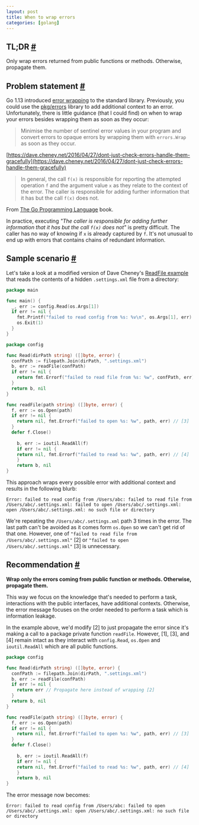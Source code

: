 ```yaml
---
layout: post
title: When to wrap errors
categories: [golang]
---
```


## TL;DR [#](#tldr-)

Only wrap errors returned from public functions or methods. Otherwise, propagate them.

## Problem statement [#](#problem-statement-)

Go 1.13 introduced [error wrapping](https://golang.org/doc/go1.13#error_wrapping) to the standard library. Previously, you could use the [pkg/errors](https://godoc.org/github.com/pkg/errors) library to add additional context to an error.  Unfortunately, there is little guidance (that I could find) on when to wrap your errors besides wrapping them as soon as they occur:

> Minimise the number of sentinel error values in your program and convert errors to opaque errors by wrapping them with `errors.Wrap` as soon as they occur.

[https://dave.cheney.net/2016/04/27/dont-just-check-errors-handle-them-gracefully](https://dave.cheney.net/2016/04/27/dont-just-check-errors-handle-them-gracefully)

> In general, the call `f(x)` is responsible for reporting the attempted operation `f` and the argument value `x` as they relate to the context of the error. The caller is responsible for adding further information that it has but the call `f(x)` does not.

From [The Go Programming Language](https://www.amazon.com/dp/0134190440) book.

In practice, executing _"The caller is responsible for adding further information that it has but the call `f(x)` does not"_ is pretty difficult. The caller has no way of knowing if `x` is already captured by `f`. It's not unusual to end up with errors that contains chains of redundant information.

## Sample scenario [#](#sample-scenario-)

Let's take a look at a modified version of Dave Cheney's [ReadFile example](https://dave.cheney.net/2016/04/27/dont-just-check-errors-handle-them-gracefully) that reads the contents of a hidden `.settings.xml` file from a directory:

```go
package main

func main() {
  _, err := config.Read(os.Args[1])
  if err != nil {
    fmt.Printf("failed to read config from %s: %v\n", os.Args[1], err) // [1]
    os.Exit(1)
  }
}
```

```go
package config

func Read(dirPath string) ([]byte, error) {
  confPath := filepath.Join(dirPath, ".settings.xml")
  b, err := readFile(confPath)
  if err != nil {
    return fmt.Errorf("failed to read file from %s: %w", confPath, err) // [2]
  }
  return b, nil
}

func readFile(path string) ([]byte, error) {
  f, err := os.Open(path)
  if err != nil {
    return nil, fmt.Errorf("failed to open %s: %w", path, err) // [3]
  } 
  defer f.Close()
 
	b, err := ioutil.ReadAll(f)
	if err != nil {
    return nil, fmt.Errorf("failed to read %s: %w", path, err) // [4]
	}
	return b, nil
}
```

This approach wraps every possible error with additional context and results in the following blurb:

```
Error: failed to read config from /Users/abc: failed to read file from /Users/abc/.settings.xml: failed to open /Users/abc/.settings.xml: open /Users/abc/.settings.xml: no such file or directory
```


We're repeating the `/Users/abc/.settings.xml` path 3 times in the error. 
The last path can't be avoided as it comes form `os.Open` so we can't get rid of that one. However, one of `"failed to read file from /Users/abc/.settings.xml"` [2] or `"failed to open /Users/abc/.settings.xml"` [3] is unnecessary.

## Recommendation [#](#recommendation-)

**Wrap only the errors coming from public function or methods. Otherwise, propagate them.**

This way we focus on the knowledge that's needed to perform a task, interactions with the public interfaces, have additional contexts.
Otherwise, the error message focuses on the order needed to perform a task which is information leakage.

In the example above, we'd modify [2] to just propagate the error since it's making a call to a package private function `readFile`. However, [1], [3], and [4] remain intact as they interact with `config.Read`,  `os.Open` and `ioutil.ReadAll` which are all public functions.

```go
package config

func Read(dirPath string) ([]byte, error) {
  confPath := filepath.Join(dirPath, ".settings.xml")
  b, err := readFile(confPath)
  if err != nil {
    return err // Propagate here instead of wrapping [2]
  }
  return b, nil
}

func readFile(path string) ([]byte, error) {
  f, err := os.Open(path)
  if err != nil {
    return nil, fmt.Errorf("failed to open %s: %w", path, err) // [3]
  } 
  defer f.Close()
 
	b, err := ioutil.ReadAll(f)
	if err != nil {
    return nil, fmt.Errorf("failed to read %s: %w", path, err) // [4]
	}
	return b, nil
}
```

The error message now becomes:

```
Error: failed to read config from /Users/abc: failed to open /Users/abc/.settings.xml: open /Users/abc/.settings.xml: no such file or directory
```


